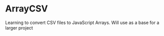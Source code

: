 # ArrayCSV
Learning to convert CSV files to JavaScript Arrays.
Will use as a base for a larger project
